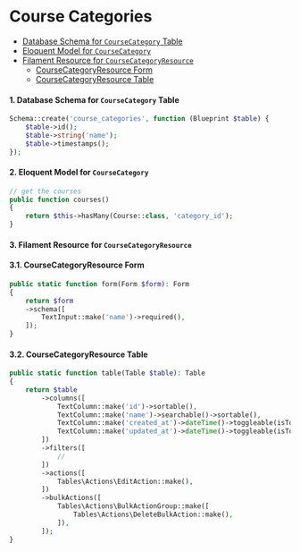 # Course Categories

<!-- links -->

- [Database Schema for `CourseCategory` Table](#1-database-schema-for-coursecategory-table)
- [Eloquent Model for `CourseCategory`](#2-eloquent-model-for-coursecategory)
- [Filament Resource for `CourseCategoryResource`](#3-filament-resource-for-coursecategoryresource)
  - [CourseCategoryResource Form](#31-coursecategoryresource-form)
  - [CourseCategoryResource Table](#32-coursecategoryresource-table)

#### 1. Database Schema for `CourseCategory` Table

```php
Schema::create('course_categories', function (Blueprint $table) {
    $table->id();
    $table->string('name');
    $table->timestamps();
});
```

#### 2. Eloquent Model for `CourseCategory`

```php
// get the courses
public function courses()
{
    return $this->hasMany(Course::class, 'category_id');
}
```

#### 3. Filament Resource for `CourseCategoryResource`

#### 3.1. CourseCategoryResource Form

```php
public static function form(Form $form): Form
{
    return $form
    ->schema([
        TextInput::make('name')->required(),
    ]);
}
```

#### 3.2. CourseCategoryResource Table

```php
public static function table(Table $table): Table
{
    return $table
        ->columns([
            TextColumn::make('id')->sortable(),
            TextColumn::make('name')->searchable()->sortable(),
            TextColumn::make('created_at')->dateTime()->toggleable(isToggledHiddenByDefault: true),
            TextColumn::make('updated_at')->dateTime()->toggleable(isToggledHiddenByDefault: true),
        ])
        ->filters([
            //
        ])
        ->actions([
            Tables\Actions\EditAction::make(),
        ])
        ->bulkActions([
            Tables\Actions\BulkActionGroup::make([
                Tables\Actions\DeleteBulkAction::make(),
            ]),
        ]);
}
```
